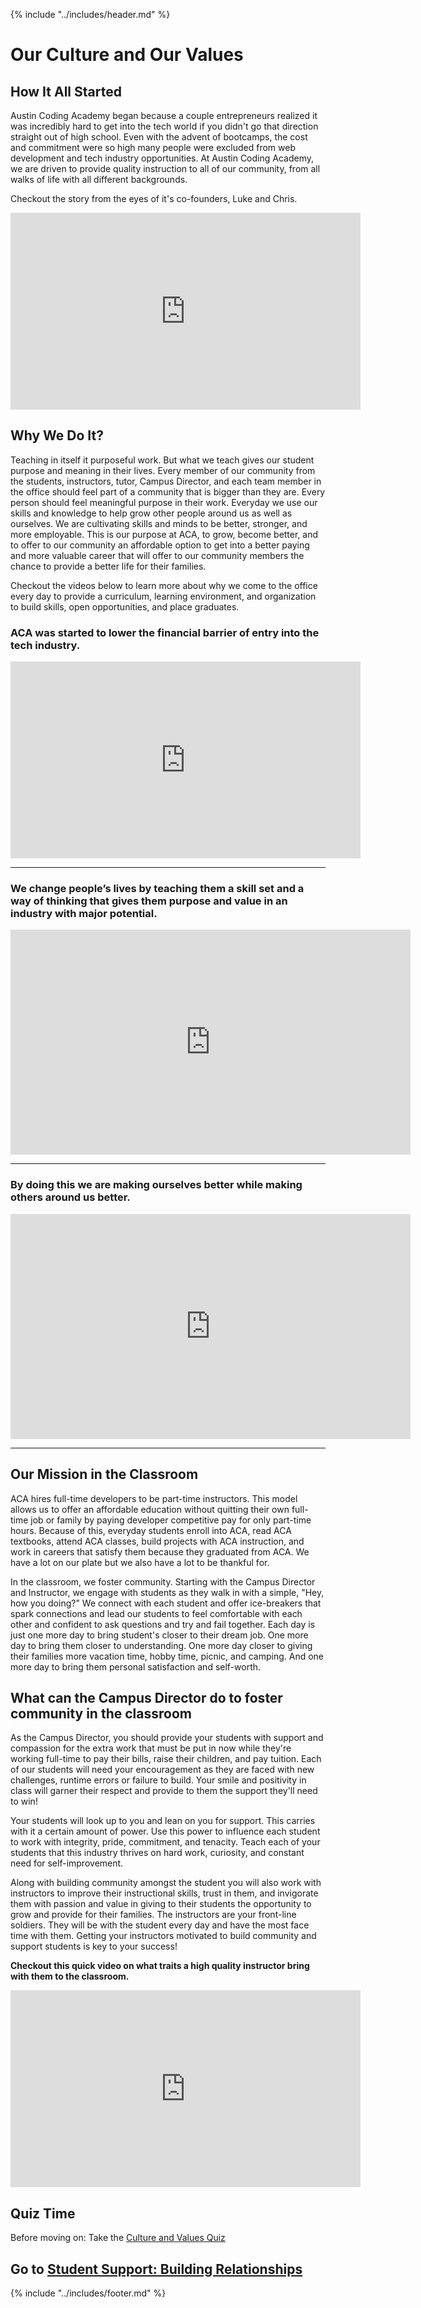 {% include "../includes/header.md" %}

# Our Culture and Our Values

## How It All Started

Austin Coding Academy began because a couple entrepreneurs realized it was incredibly hard to get into the tech world if you didn't go that direction straight out of high school. Even with the advent of bootcamps, the cost and commitment were so high many people were excluded from web development and tech industry opportunities. At Austin Coding Academy, we are driven to provide quality instruction to all of our community, from all walks of life with all different backgrounds.

Checkout the story from the eyes of it's co-founders, Luke and Chris.

<iframe width="560" height="315" src="https://www.youtube.com/embed/RvlytBUgpa4" frameborder="0" allow="accelerometer; autoplay; encrypted-media; gyroscope; picture-in-picture" allowfullscreen></iframe>

## Why We Do It?

Teaching in itself it purposeful work. But what we teach gives our student purpose and meaning in their lives. Every member of our community from the students, instructors, tutor, Campus Director, and each team member in the office should feel part of a community that is bigger than they are. Every person should feel meaningful purpose in their work. Everyday we use our skills and knowledge to help grow other people around us as well as ourselves. We are cultivating skills and minds to be better, stronger, and more employable. This is our purpose at ACA, to grow, become better, and to offer to our community an affordable option to get into a better paying and more valuable career that will offer to our community members the chance to provide a better life for their families.

Checkout the videos below to learn more about why we come to the office every day to provide a curriculum, learning environment, and organization to build skills, open opportunities, and place graduates.

### ACA was started to lower the financial barrier of entry into the tech industry.
<!-- Insert stats on poverty and cost of university -->

<iframe width="560" height="315" src="https://www.youtube.com/embed/e25bNsKfEPo?start=3" frameborder="0" allow="accelerometer; autoplay; encrypted-media; gyroscope; picture-in-picture" allowfullscreen></iframe>

******

### We change people’s lives by teaching them a skill set and a way of thinking that gives them purpose and value in an industry with major potential.
<!-- Insert stat on employment rates for developers. -->

<iframe src="https://player.vimeo.com/video/290913789" width="640" height="360" frameborder="0" webkitallowfullscreen mozallowfullscreen allowfullscreen></iframe>

******

### By doing this we are making ourselves better while making others around us better.
<!-- Insert article about community -->

<iframe src="https://player.vimeo.com/video/290925619" width="640" height="360" frameborder="0" webkitallowfullscreen mozallowfullscreen allowfullscreen></iframe>

******

## Our Mission in the Classroom

ACA hires full-time developers to be part-time instructors. This model allows us to offer an affordable education without quitting their own full-time job or family by paying developer competitive pay for only part-time hours. Because of this, everyday students enroll into ACA, read ACA textbooks, attend ACA classes, build projects with ACA instruction, and work in careers that satisfy them because they graduated from ACA. We have a lot on our plate but we also have a lot to be thankful for.

In the classroom, we foster community. Starting with the Campus Director and Instructor, we engage with students as they walk in with a simple, "Hey, how you doing?" We connect with each student and offer ice-breakers that spark connections and lead our students to feel comfortable with each other and confident to ask questions and try and fail together. Each day is just one more day to bring student's closer to their dream job. One more day to bring them closer to understanding. One more day closer to giving their families more vacation time, hobby time, picnic, and camping. And one more day to bring them personal satisfaction and self-worth.

## What can the Campus Director do to foster community in the classroom

As the Campus Director, you should provide your students with support and compassion for the extra work that must be put in now while they're working full-time to pay their bills, raise their children, and pay tuition. Each of our students will need your encouragement as they are faced with new challenges, runtime errors or failure to build. Your smile and positivity in class will garner their respect and provide to them the support they'll need to win!

Your students will look up to you and lean on you for support. This carries with it a certain amount of power. Use this power to influence each student to work with integrity, pride, commitment, and tenacity. Teach each of your students that this industry thrives on hard work, curiosity, and constant need for self-improvement.

Along with building community amongst the student you will also work with instructors to improve their instructional skills, trust in them, and invigorate them with passion and value in giving to their students the opportunity to grow and provide for their families. The instructors are your front-line soldiers. They will be with the student every day and have the most face time with them. Getting your instructors motivated to build community and support students is key to your success!

**Checkout this quick video on what traits a high quality instructor bring with them to the classroom.**

<iframe width="560" height="315" src="https://www.youtube.com/embed/uSNUtDv8CiQ" frameborder="0" allow="accelerometer; autoplay; encrypted-media; gyroscope; picture-in-picture" allowfullscreen></iframe>

## Quiz Time

Before moving on: Take the [Culture and Values Quiz](https://forms.gle/J1jQAfSNAdtvycFd8)

## Go to [Student Support: Building Relationships](../steps/studentSupportBuildingRelationships.md)

{% include "../includes/footer.md" %}
